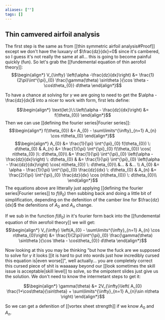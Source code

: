 ```yaml
---
aliases: [""]
tags: []
---
```


## Thin camvered airfoil analysis

The first step is the same as from [[thin symmetric airfoil analysis#Proof]] except we don't have the luxuary of $\frac{dz}{dx}=0$ since it's cambered, so I guess it's not really the same at all... this is going to become painful quickly (fun). So let's grab the [[fundemental equation of thin aerofoil theory]]:
$$\begin{align*}
 V_{\infty} \left(\alpha -\frac{dz}{dx}\right) &= \frac{1}{2\pi}\int^{\pi}_{0} \frac{\gamma(\theta) \sin\theta }{\cos \theta - \cos\theta_{0}} d\theta  
\end{align*}$$

To have a chance at solving for $\gamma$ we are going to need to get the $\alpha - \frac{dz}{dx}$ into a nicer to work with form, first lets define:

$$\begin{align*}
\text{let:}\:\:\left(\alpha - \frac{dz}{dx}\right) &= f(\theta_{0})
\end{align*}$$
 Then we can use [[defining the fourier series|Fourier series]]:
$$\begin{align*}
f(\theta_{0}) &= A_{0} - \sum\limits^{\infty}_{n=1} A_{n} \cos n\theta_{0}
\end{align*}$$
$$\begin{align*}
A_{0} &= \frac{1}{\pi} \int^{\pi}_{0} f(\theta_{0}) \: d\theta_{0} & A_{n} &= \frac{1}{\pi} \int^{\pi}_{0} f(\theta_{0}) \cos( n\theta_{0} )\: d\theta_{0}\\
  &= \frac{1}{\pi} \int^{\pi}_{0} \left(\alpha - \frac{dz}{dx}\right) \: d\theta_{0} &   &= \frac{1}{\pi} \int^{\pi}_{0} \left(\alpha - \frac{dz}{dx}\right) \cos( n\theta_{0}) \: d\theta_{0}\\
  &... & &... \\
  A_{0} &= \alpha - \frac{1}{\pi} \int^{\pi}_{0}  \frac{dz}{dx} \: d\theta_{0} & A_{n}  &= \frac{2}{\pi} \int^{\pi}_{0}  \frac{dz}{dx} \cos (n\theta_{0}) \: d\theta_{0}\\
\end{align*}$$
The equations above are litterally just applying [[defining the fourier series|Fourier series]] to $f(\theta_{0})$ then subbing back and doing a little bit of simplification, depending on the defenition of the camber line for $\frac{dz}{dx}$ the defenitions of $A_{0}$ and $A_{n}$ change.

If we sub in the function $f(\theta_{0})$ in it's fourier form back into the [[fundemental equation of thin aerofoil theory]] we will get:
$$\begin{align*}
 V_{\infty} \left(A_{0} - \sum\limits^{\infty}_{n=1} A_{n} \cos n\theta_{0}\right) &= \frac{1}{2\pi}\int^{\pi}_{0} \frac{\gamma(\theta) \sin\theta }{\cos \theta - \cos\theta_{0}} d\theta  
\end{align*}$$

Now looking at this you may be thinking "but how the fuck are we supposed to solve for $\gamma$ it looks [[it is hard to put into words just how incredibly cursed this equation is|even worse]]", well actually... you are completely correct this cursed piece of shit is waaaaay beyond our [[look sometimes the skill issue is acceptable|skill level]] to solve, so the omipotent slides just give us the solution. We don't need to know the intermetant steps to get it:

$$\begin{align*}
\gamma(\theta) &= 2V_{\infty}\left( A_{0} \frac{1+\cos\theta}{\sin\theta} + \sum\limits^{\infty}_{n=1} A_{n}\sin n\theta \right)
\end{align*}$$

So we can get a defenition of [[vortex sheet strength]] if we know $A_{0}$ and $A_{n}$.
